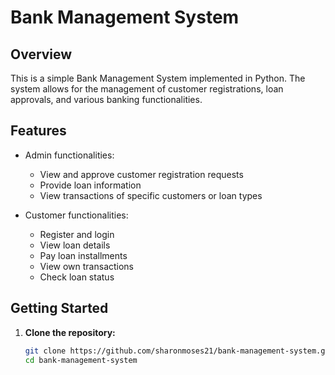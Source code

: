 # Bank Management System

## Overview
This is a simple Bank Management System implemented in Python. The system allows for the management of customer registrations, loan approvals, and various banking functionalities.

## Features
- Admin functionalities:
  - View and approve customer registration requests
  - Provide loan information
  - View transactions of specific customers or loan types

- Customer functionalities:
  - Register and login
  - View loan details
  - Pay loan installments
  - View own transactions
  - Check loan status

## Getting Started
1. **Clone the repository:**
   ```bash
   git clone https://github.com/sharonmoses21/bank-management-system.git
   cd bank-management-system
